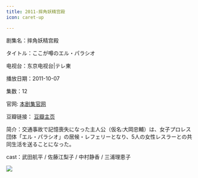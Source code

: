 ```yaml
---
title: 2011-摔角妖精宫殿
icon: caret-up

---
```


剧集名：摔角妖精宫殿

タイトル：ここが噂のエル・パラシオ

电视台：东京电视台|テレ東

播放日期：2011-10-07

集数：12

官网: [本剧集官网](https://www.tv-tokyo.co.jp/elpalacio/)

豆瓣链接： [豆瓣主页](https://movie.douban.com/subject/6724682/)

简介：交通事故で記憶喪失になった主人公（仮名:大岡忠輔）は、女子プロレス団体「エル・パラシオ」の居候・レフェリーとなり、5人の女性レスラーとの共同生活を送ることになった。

cast：武田航平 / 佐藤江梨子 / 中村静香 / 三浦理恵子

![](https://listpic.tsgsanjiao.com/2012/2011sjyjgd.jpg)